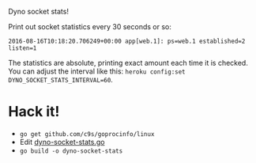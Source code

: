 Dyno socket stats!

Print out socket statistics every 30 seconds or so:

```
2016-08-16T10:18:20.706249+00:00 app[web.1]: ps=web.1 established=2 listen=1
```

The statistics are absolute, printing exact amount each time it is checked. You can adjust the interval like this: `heroku config:set DYNO_SOCKET_STATS_INTERVAL=60`. 

# Hack it!

* `go get github.com/c9s/goprocinfo/linux`
* Edit [dyno-socket-stats.go](dyno-socket-stats.go)
* `go build -o dyno-socket-stats`
